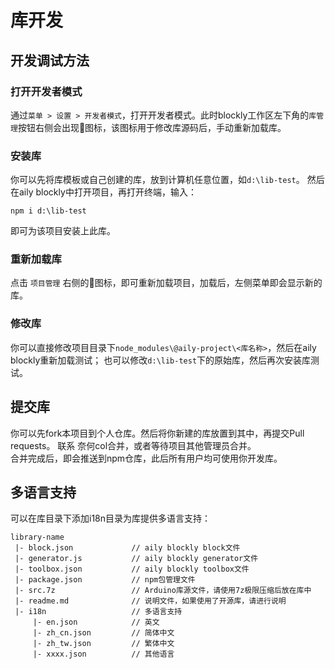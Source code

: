 # 库开发  

## 开发调试方法  

### 打开开发者模式
通过`菜单 > 设置 > 开发者模式`，打开开发者模式。此时blockly工作区左下角的`库管理`按钮右侧会出现🔁图标，该图标用于修改库源码后，手动重新加载库。

### 安装库
你可以先将库模板或自己创建的库，放到计算机任意位置，如`d:\lib-test`。
然后在aily blockly中打开项目，再打开终端，输入：
```
npm i d:\lib-test
```
即可为该项目安装上此库。

### 重新加载库
点击 `项目管理` 右侧的🔁图标，即可重新加载项目，加载后，左侧菜单即会显示新的库。

### 修改库
你可以直接修改项目目录下`node_modules\@aily-project\<库名称>`，然后在aily blockly重新加载测试；
也可以修改`d:\lib-test`下的原始库，然后再次安装库测试。

## 提交库 
你可以先fork本项目到个人仓库。然后将你新建的库放置到其中，再提交Pull requests。
联系 奈何col合并，或者等待项目其他管理员合并。  
合并完成后，即会推送到npm仓库，此后所有用户均可使用你开发库。

## 多语言支持  
可以在库目录下添加i18n目录为库提供多语言支持：
```
library-name  
 |- block.json             // aily blockly block文件
 |- generator.js           // aily blockly generator文件
 |- toolbox.json           // aily blockly toolbox文件
 |- package.json           // npm包管理文件
 |- src.7z                 // Arduino库源文件，请使用7z极限压缩后放在库中
 |- readme.md              // 说明文件，如果使用了开源库，请进行说明
 |- i18n                   // 多语言支持
     |- en.json            // 英文
     |- zh_cn.json         // 简体中文
     |- zh_tw.json         // 繁体中文
     |- xxxx.json          // 其他语言
```